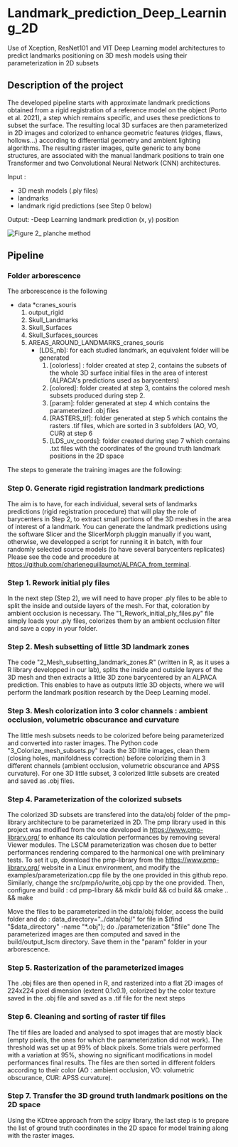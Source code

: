 # Landmark_prediction_Deep_Learning_2D
Use of Xception, ResNet101 and VIT Deep Learning model architectures to predict landmarks positioning on 3D mesh models using their parameterization in 2D subsets 

## Description of the project 
The developed pipeline starts with approximate landmark predictions obtained from a rigid registration of a reference model on the object (Porto et al. 2021), a step which remains specific, and uses these predictions to subset the surface. The resulting local 3D surfaces are then parameterized in 2D images and colorized to enhance geometric features (ridges, flaws, hollows…) according to differential geometry and ambient lighting algorithms. The resulting raster images, quite generic to any bone structures, are associated with the manual landmark positions to train one Transformer and two Convolutional Neural Network (CNN) architectures. 

Input : 
- 3D mesh models (.ply files)
- landmarks
- landmark rigid predictions (see Step 0 below)

Output: 
-Deep Learning landmark prediction (x, y) position 

![Figure 2_ planche method](https://github.com/user-attachments/assets/aa26ba07-f798-466e-bd44-67dfad2d2640)

## Pipeline 
### Folder arborescence 
The arborescence is the following 
* data
  *cranes_souris
	1. output_rigid
	2. Skull_Landmarks
 	3. Skull_Surfaces
  	4. Skull_Surfaces_sources
	5. AREAS_AROUND_LANDMARKS_cranes_souris
		* [LDS_nb]: for each studied landmark, an equivalent folder will be generated
			1. [colorless] : folder created at step 2, contains the subsets of the whole 3D surface initial files in the area of interest (ALPACA's predictions used as barycenters)
  			2. [colored]: folder created at step 3, contains the colored mesh subsets produced during step 2.
			3. [param]: folder generated at step 4 which contains the parameterized .obj files
			4. [RASTERS_tif]: folder generated at step 5 which contains the rasters .tif files, which are sorted in 3 subfolders (AO, VO, CUR) at step 6
			5. [LDS_uv_coords]: folder created during step 7 which contains .txt files with the coordinates of the ground truth landmark positions in the 2D space

The steps to generate the training images are the following: 
 
### Step 0. Generate rigid registration landmark predictions 
The aim is to have, for each individual, several sets of landmarks predictions (rigid registration procedure) that will play the role of barycenters in Step 2, to extract small portions of the 3D meshes in the area of interest of a landmark.
You can generate the landmark predictions using the software Slicer and the SlicerMorph pluggin manually if you want, 
otherwise, we developped a script for running it in batch, with four randomly selected source models (to have several barycenters replicates)
Please see the code and procedure at https://github.com/charleneguillaumot/ALPACA_from_terminal.

### Step 1. Rework initial ply files 
In the next step (Step 2), we will need to have proper .ply files to be able to split the inside and outside layers of the mesh. For that, coloration by ambient occlusion is necessary. 
The "1_Rework_initial_ply_files.py" file simply loads your .ply files, colorizes them by an ambient occlusion filter and save a copy in your folder.

### Step 2. Mesh subsetting of little 3D landmark zones
The code "2_Mesh_subsetting_landmark_zones.R" (written in R, as it uses a R library developped in our lab), splits the inside and outside layers of the 3D mesh and then extracts a little 3D zone barycentered by an ALPACA prediction. 
This enables to have as outputs little 3D objects, where we will perform the landmark position research by the Deep Learning model. 

### Step 3. Mesh colorization into 3 color channels : ambient occlusion, volumetric obscurance and curvature 
The little mesh subsets needs to be colorized before being parameterized and converted into raster images. The Python code "3_Colorize_mesh_subsets.py" loads the 3D little images, clean them (closing holes, manifoldness correction) before colorizing them in 3 different channels (ambient occlusion, volumetric obscurance and APSS curvature). For one 3D little subset, 3 colorized little subsets are created and saved as .obj files. 

### Step 4. Parameterization of the colorized subsets 
The colorized 3D subsets are transfered into the data/obj folder of the pmp-library architecture to be parameterized in 2D. The pmp library used in this project was modified from the one developed in https://www.pmp-library.org/ to enhance its calculation performances by removing several Viewer modules. The LSCM parameterization was chosen due to better performances rendering compared to the harmonical one with preliminary tests. To set it up, download the pmp-library from the https://www.pmp-library.org/ website in a Linux environment, and modify the examples/parameterization.cpp file by the one provided in this github repo. Similarly, change the src/pmp/io/write_obj.cpp by the one provided. Then, configure and build :  cd pmp-library && mkdir build && cd build && cmake .. && make

Move the files to be parameterized in the data/obj folder, access the build folder and do :
data_directory="../data/obj/"
for file in $(find "$data_directory" -name "*.obj"); do
	./parameterization "$file"
done
The parameterized images are then computed and saved in the build/output_lscm directory. Save them in the "param" folder in your arborescence.


### Step 5. Rasterization of the parameterized images
The .obj files are then opened in R, and rasterized into a flat 2D images of 224x224 pixel dimension (extent 0.1x0.1), colorized by the color texture saved in the .obj file and saved as a .tif file for the next steps 

### Step 6. Cleaning and sorting of raster tif files 
The tif files are loaded and analysed to spot images that are mostly black (empty pixels, the ones for which the parameterization did not work). The threshold was set up at 99% of black pixels. Some trials were performed with a variation at 95%, showing no significant modifications in model performances final results. The files are then sorted in  different folders according to their color (AO : ambient occlusion, VO: volumetric obscurance, CUR: APSS curvature).

### Step 7. Transfer the 3D ground truth landmark positions on the 2D space 
Using the KDtree approach from the scipy library, the last step is to prepare the list of ground truth coordinates in the 2D space for model training along with the raster images. 

